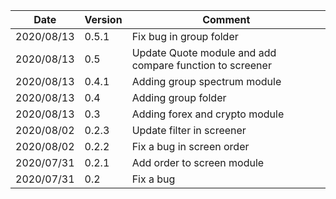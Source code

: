 | Date | Version | Comment |
| ------------- | ------------- | ------------- |
| 2020/08/13 | 0.5.1 | Fix bug in group folder |
| 2020/08/13 | 0.5 | Update Quote module and add compare function to screener |
| 2020/08/13 | 0.4.1 | Adding group spectrum module |
| 2020/08/13 | 0.4 | Adding group folder |
| 2020/08/13 | 0.3 | Adding forex and crypto module |
| 2020/08/02 | 0.2.3 | Update filter in screener |
| 2020/08/02 | 0.2.2 | Fix a bug in screen order|
| 2020/07/31 | 0.2.1 | Add order to screen module |
| 2020/07/31 | 0.2 | Fix a bug |
